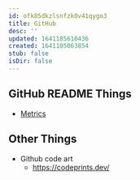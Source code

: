 ```yaml
---
id: ofk85dkzlsnfzk0v41qygo3
title: GitHub
desc: ''
updated: 1641185610436
created: 1641105063854
stub: false
isDir: false
---
```



## GitHub README Things

- [Metrics](https://metrics.lecoq.io/)

## Other Things

- Github code art
  - <https://codeprints.dev/>
